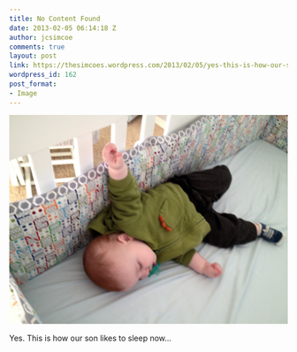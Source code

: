 ```yaml
---
title: No Content Found
date: 2013-02-05 06:14:18 Z
author: jcsimcoe
comments: true
layout: post
link: https://thesimcoes.wordpress.com/2013/02/05/yes-this-is-how-our-son-likes-to-sleep-now/
wordpress_id: 162
post_format:
- Image
---
```


![](/public/assets/tumblr_mhqhbuku4j1qbwpqvo1_1280.jpg)

Yes. This is how our son likes to sleep now…
